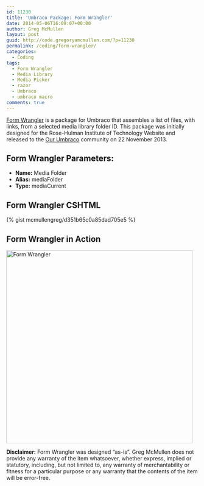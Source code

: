 ```yaml
---
id: 11230
title: 'Umbraco Package: Form Wrangler'
date: 2014-05-06T16:09:07+00:00
author: Greg McMullen
layout: post
guid: http://code.gregoryamcmullen.com/?p=11230
permalink: /coding/form-wrangler/
categories:
  - Coding
tags:
  - Form Wrangler
  - Media Library
  - Media Picker
  - razor
  - Umbraco
  - umbraco macro
comments: true
---
```

[Form Wrangler](http://our.umbraco.org/projects/collaboration/form-wrangler) is a package for Umbraco that assembles a list of files, with links, from a selected media library folder ID. This package was initially designed for the Rose-Hulman Institute of Technology Website and released to the [Our Umbraco](http://our.umbraco.org) community on 22 November 2013.

## Form Wrangler Parameters:

  * **Name:** Media Folder
  * **Alias:** mediaFolder
  * **Type:** mediaCurrent

## Form Wrangler CSHTML

{% gist mcmullengreg/d351b65c0a85dad705e5 %}

## Form Wrangler in Action

<img class="aligncenter size-full wp-image-12653" src="http://gregoryamcmullen.com/wp-content/uploads/2014/05/635207573876744205_FormWrangler.jpg" alt="Form Wrangler" width="489" height="507" srcset="http://wp.gregoryamcmullen.com/wp-content/uploads/2014/05/635207573876744205_FormWrangler-289x300.jpg 289w, http://wp.gregoryamcmullen.com/wp-content/uploads/2014/05/635207573876744205_FormWrangler.jpg 489w" sizes="(max-width: 489px) 100vw, 489px" />
  
**Disclaimer:** Form Wrangler was designed &#8220;as-is&#8221;. Greg McMullen does not provide any warranty of the item whatsoever, whether express, implied or statutory, including, but not limited to, any warranty of merchantability or fitness for a particular purpose or any warranty that the contents of the item will be error-free.